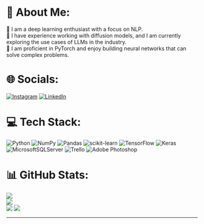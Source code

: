 # 💫 About Me:
🔭 I am a deep learning enthusiast with a focus on NLP.</br>
🤝 I have experience working with diffusion models, and I am currently exploring the use cases of LLMs in the industry.</br>
🌱  I am proficient in PyTorch and enjoy building neural networks that can solve complex problems.</br>


# 🌐 Socials:
[![Instagram](https://img.shields.io/badge/Instagram-%23E4405F.svg?logo=Instagram&logoColor=white)](https://instagram.com/aref_br1) [![LinkedIn](https://img.shields.io/badge/LinkedIn-%230077B5.svg?logo=linkedin&logoColor=white)](https://linkedin.com/in/aref-borhani) 

# 💻 Tech Stack:
![Python](https://img.shields.io/badge/python-3670A0?style=flat&logo=python&logoColor=ffdd54) ![NumPy](https://img.shields.io/badge/numpy-%23013243.svg?style=flat&logo=numpy&logoColor=white) ![Pandas](https://img.shields.io/badge/pandas-%23150458.svg?style=flat&logo=pandas&logoColor=white) ![scikit-learn](https://img.shields.io/badge/scikit--learn-%23F7931E.svg?style=flat&logo=scikit-learn&logoColor=white) ![TensorFlow](https://img.shields.io/badge/TensorFlow-%23FF6F00.svg?style=flat&logo=TensorFlow&logoColor=white) ![Keras](https://img.shields.io/badge/Keras-%23D00000.svg?style=flat&logo=Keras&logoColor=white) ![MicrosoftSQLServer](https://img.shields.io/badge/Microsoft%20SQL%20Sever-CC2927?style=flat&logo=microsoft%20sql%20server&logoColor=white) ![Trello](https://img.shields.io/badge/Trello-%23026AA7.svg?style=flat&logo=Trello&logoColor=white) ![Adobe Photoshop](https://img.shields.io/badge/adobephotoshop-%2331A8FF.svg?style=flat&logo=adobephotoshop&logoColor=white)
# 📊 GitHub Stats:
![](https://github-readme-stats.vercel.app/api?username=ArefBr&theme=dark&hide_border=false&include_all_commits=false&count_private=false)<br/>
![](https://github-readme-streak-stats.herokuapp.com/?user=ArefBr&theme=dark&hide_border=false)<br/>
![](https://github-readme-stats.vercel.app/api/top-langs/?username=ArefBr&theme=dark&hide_border=false&include_all_commits=false&count_private=false&layout=compact)
[![](https://visitcount.itsvg.in/api?id=ArefBr&icon=0&color=12)](https://visitcount.itsvg.in)

---
<!-- Proudly created with GPRM ( https://gprm.itsvg.in ) -->
